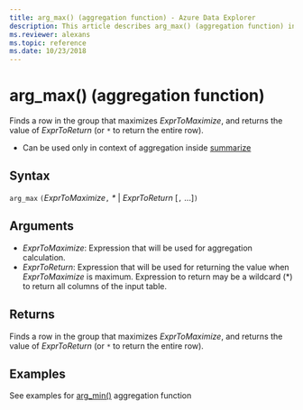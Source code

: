 ```yaml
---
title: arg_max() (aggregation function) - Azure Data Explorer
description: This article describes arg_max() (aggregation function) in Azure Data Explorer.
ms.reviewer: alexans
ms.topic: reference
ms.date: 10/23/2018
---
```

# arg_max() (aggregation function)

Finds a row in the group that maximizes *ExprToMaximize*, and returns the value of *ExprToReturn* (or `*` to return the entire row).

* Can be used only in context of aggregation inside [summarize](summarizeoperator.md)

## Syntax

`arg_max` `(`*ExprToMaximize*`,` *\** | *ExprToReturn*  [`,` ...]`)`

## Arguments

* *ExprToMaximize*: Expression that will be used for aggregation calculation. 
* *ExprToReturn*: Expression that will be used for returning the value when *ExprToMaximize* is
  maximum. Expression to return may be a wildcard (*) to return all columns of the input table.


## Returns

Finds a row in the group that maximizes *ExprToMaximize*, and 
returns the value of *ExprToReturn* (or `*` to return the entire row).

## Examples

See examples for [arg_min()](arg-min-aggfunction.md) aggregation function